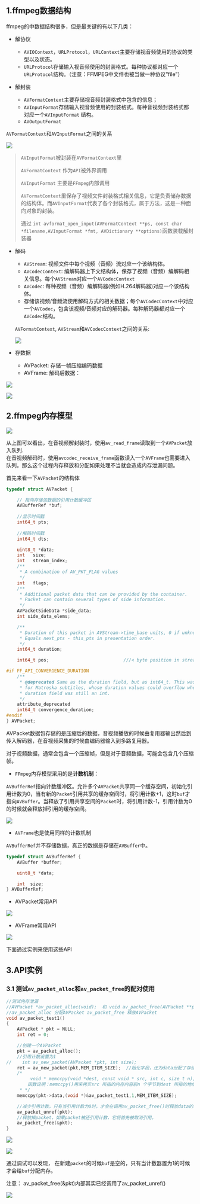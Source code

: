 ## 1.ffmpeg数据结构

ffmpeg的中数据结构很多，但是最关键的有以下几类：

- 解协议
  
  * `AVIOContext`，`URLProtocol`，`URLContext`主要存储视音频使用的协议的类型以及状态。
  * `URLProtocol`存储输入视音频使用的封装格式。每种协议都对应一个`URLProtocol`结构。（注意：FFMPEG中文件也被当做一种协议“file”）

- 解封装
  * `AVFormatContext`主要存储视音频封装格式中包含的信息；
  * `AVInputFormat`存储输入视音频使用的封装格式。每种音视频封装格式都对应一个`AVInputFormat` 结构。
  * `AVOutputFormat`

`AVFormatContext`和`AVInputFormat`之间的关系

![](./img/ffmpeg介绍03.png)

> `AVInputFormat`被封装在`AVFormatContext`里
>
> `AVFormatContext` 作为`API`被外界调用
>
> `AVInputFormat` 主要是`FFmpeg`内部调用
>
> `AVFormatContext`里保存了视频文件封装格式相关信息，它是负责储存数据的结构体。而`AVInputFormat`代表了各个封装格式，属于方法，这是一种面向对象的封装。
> 
>通过 `int avformat_open_input(AVFormatContext **ps, const char *filename,AVInputFormat *fmt, AVDictionary **options)`函数装载解封装器

- 解码
	* `AVStream`: 视频文件中每个视频（音频）流对应一个该结构体。
	* `AVCodecContext`: 编解码器上下文结构体，保存了视频（音频）编解码相关信息。每个`AVStream`对应一个`AVCodecContext`
	* `AVCodec`: 每种视频（音频）编解码器(例如H.264解码器)对应一个该结构体。
	* 存储该视频/音频流使用解码方式的相关数据；每个`AVCodecContext`中对应一个`AVCodec`，包含该视频/音频对应的解码器。每种解码器都对应一个`AVCodec`结构。

	`AVFormatContext`, `AVStream`和`AVCodecContext`之间的关系:
	
	![](./img/ffmpeg介绍04.png)

- 存数据
  * AVPacket: 存储一帧压缩编码数据
  * AVFrame: 解码后数据：

![](./img/ffmpeg介绍05.png)

![](./img/ffmpeg介绍02.jpg)

## 2.ffmpeg内存模型

![](./img/ffmpeg介绍01.png)

从上图可以看出，在音视频解封装时，使用`av_read_frame`读取到一个`AVPacket`放入队列.		
在音视频解码时，使用`avcodec_receive_frame`函数读入一个`AVFrame`也需要进入队列。那么这个过程内存释放和分配如果处理不当就会造成内存泄漏问题。

首先来看一下`AVPacket`的结构体

```c
typedef struct AVPacket {

    // 指向存储包数据的引用计数缓冲区
    AVBufferRef *buf;
    
	//显示时间戳
    int64_t pts;
    
	//解码时间戳
    int64_t dts;

    uint8_t *data;
    int   size;
    int   stream_index;
    /**
     * A combination of AV_PKT_FLAG values
     */
    int   flags;
    /**
     * Additional packet data that can be provided by the container.
     * Packet can contain several types of side information.
     */
    AVPacketSideData *side_data;
    int side_data_elems;

    /**
     * Duration of this packet in AVStream->time_base units, 0 if unknown.
     * Equals next_pts - this_pts in presentation order.
     */
    int64_t duration;

    int64_t pos;                            ///< byte position in stream, -1 if unknown

#if FF_API_CONVERGENCE_DURATION
    /**
     * @deprecated Same as the duration field, but as int64_t. This was required
     * for Matroska subtitles, whose duration values could overflow when the
     * duration field was still an int.
     */
    attribute_deprecated
    int64_t convergence_duration;
#endif
} AVPacket;
```

AVPacket数据包存储的是压缩后的数据，音视频播放的时候由复用器输出然后到传入解码器，在音视频采集的时候由编码器输入到多路复用器。

对于视频数据，通常会包含一个压缩帧，但是对于音频数据，可能会包含几个压缩帧。

- `FFmpeg`内存模型采用的是**计数机制**：	

`AVBufferRef`指向计数缓冲区。允许多个`AVPacket`共享同一个缓存空间，初始化引用计数为0，当有新的`Packet`引用共享的缓存空间时，将引用计数+1，这时`buf`才指向`AVBuffer`。当释放了引用共享空间的`Packet`时，将引用计数-1，引用计数为0的时候就会释放掉引用的缓存空间。

![](./img/ffmpeg介绍07.png)

- `AVFrame`也是使用同样的计数机制

`AVBufferRef`并不存储数据，真正的数据是存储在`AVBuffer`中。

```c
typedef struct AVBufferRef {
    AVBuffer *buffer;

    uint8_t *data;

    int  size;
} AVBufferRef;
```

- AVPacket常用API

![](./img/ffmpeg介绍06.png)

- AVFrame常用API

![](./img/ffmpeg介绍08.png)

下面通过实例来使用这些API

## 3.API实例

### 3.1 测试`av_packet_alloc`和`av_packet_free`的配对使用

```c
//测试内存泄漏
//AVPacket *av_packet_alloc(void);  和 void av_packet_free(AVPacket **pkt);  配对使用
//av_packet_alloc 分配AVPacket av_packet_free 释放AVPacket
void av_packet_test1()
{
    AVPacket * pkt = NULL;
    int ret = 0;

    //创建一个AVPacket
    pkt = av_packet_alloc();
    //引用计数设置为1
//    int av_new_packet(AVPacket *pkt, int size);
    ret = av_new_packet(pkt,MEM_ITEM_SIZE);  //始化字段，还为data分配了存储空间
    /*
         void * memccpy(void *dest, const void * src, int c, size_t n);
        函数说明：memccpy()用来拷贝src 所指的内存内容前n 个字节到dest 所指的地址上。
     * */
    memccpy(pkt->data,(void *)&av_packet_test1,1,MEM_ITEM_SIZE);

    //减少引用计数，只有当引用计数为0时，才会在调用av_packet_free()时释放data的缓存。
    av_packet_unref(pkt);
    //释放掉packet，如果packet被还引用计数，它将首先被取消引用。
    av_packet_free(&pkt);
}
```

![](./img/ffmpeg介绍09.png)

![](./img/ffmpeg介绍10.png)

通过调试可以发现， 在新建`packet`的时候`buf`是空的，只有当计数器置为1的时候才会给`buf`分配内存。

注意：
 av_packet_free(&pkt)内部其实已经调用了av_packet_unref()

 ![](./img/ffmpeg介绍11.png)









